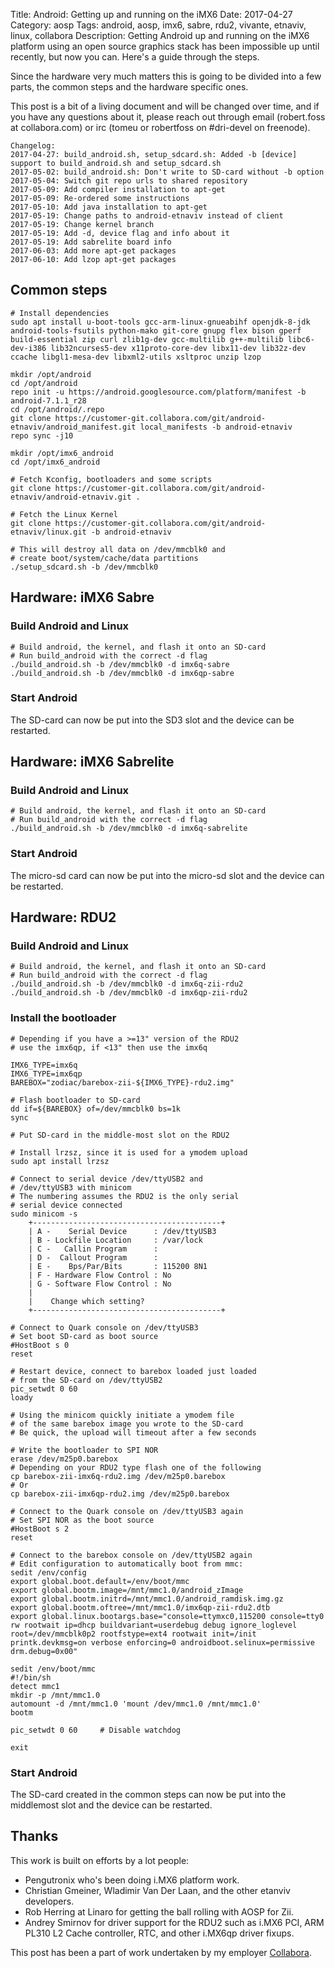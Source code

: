 Title: Android: Getting up and running on the iMX6
Date: 2017-04-27
Category: aosp
Tags: android, aosp, imx6, sabre, rdu2, vivante, etnaviv, linux, collabora
Description: Getting Android up and running on the iMX6 platform using an open source graphics stack has been impossible up until recently, but now you can. Here's a guide through the steps.

Since the hardware very much matters this is going to be divided into a few parts, the common steps and the hardware specific ones.

This post is a bit of a living document and will be changed over time, and if you have any questions about it, please reach out through email (robert.foss at collabora.com) or irc (tomeu or robertfoss on #dri-devel on freenode).

    Changelog:
    2017-04-27: build_android.sh, setup_sdcard.sh: Added -b [device] support to build_android.sh and setup_sdcard.sh
    2017-05-02: build_android.sh: Don't write to SD-card without -b option
    2017-05-04: Switch git repo urls to shared repository
    2017-05-09: Add compiler installation to apt-get
    2017-05-09: Re-ordered some instructions
    2017-05-10: Add java installation to apt-get
    2017-05-19: Change paths to android-etnaviv instead of client
    2017-05-19: Change kernel branch
    2017-05-19: Add -d, device flag and info about it
    2017-05-19: Add sabrelite board info
    2017-06-03: Add more apt-get packages
    2017-06-10: Add lzop apt-get packages


## Common steps

    # Install dependencies
    sudo apt install u-boot-tools gcc-arm-linux-gnueabihf openjdk-8-jdk android-tools-fsutils python-mako git-core gnupg flex bison gperf build-essential zip curl zlib1g-dev gcc-multilib g++-multilib libc6-dev-i386 lib32ncurses5-dev x11proto-core-dev libx11-dev lib32z-dev ccache libgl1-mesa-dev libxml2-utils xsltproc unzip lzop

    mkdir /opt/android
    cd /opt/android
    repo init -u https://android.googlesource.com/platform/manifest -b android-7.1.1_r28
    cd /opt/android/.repo
    git clone https://customer-git.collabora.com/git/android-etnaviv/android_manifest.git local_manifests -b android-etnaviv
    repo sync -j10

    mkdir /opt/imx6_android
    cd /opt/imx6_android

    # Fetch Kconfig, bootloaders and some scripts
    git clone https://customer-git.collabora.com/git/android-etnaviv/android-etnaviv.git .

    # Fetch the Linux Kernel
    git clone https://customer-git.collabora.com/git/android-etnaviv/linux.git -b android-etnaviv

    # This will destroy all data on /dev/mmcblk0 and
    # create boot/system/cache/data partitions
    ./setup_sdcard.sh -b /dev/mmcblk0
    

## Hardware: iMX6 Sabre
### Build Android and Linux

    # Build android, the kernel, and flash it onto an SD-card
    # Run build_android with the correct -d flag
    ./build_android.sh -b /dev/mmcblk0 -d imx6q-sabre
    ./build_android.sh -b /dev/mmcblk0 -d imx6qp-sabre


### Start Android

The SD-card can now be put into the SD3 slot and
the device can be restarted.


## Hardware: iMX6 Sabrelite
### Build Android and Linux

    # Build android, the kernel, and flash it onto an SD-card
    # Run build_android with the correct -d flag
    ./build_android.sh -b /dev/mmcblk0 -d imx6q-sabrelite


### Start Android


The micro-sd card can now be put into the micro-sd slot and
the device can be restarted.


## Hardware: RDU2
### Build Android and Linux

    # Build android, the kernel, and flash it onto an SD-card
    # Run build_android with the correct -d flag
    ./build_android.sh -b /dev/mmcblk0 -d imx6q-zii-rdu2
    ./build_android.sh -b /dev/mmcblk0 -d imx6qp-zii-rdu2

### Install the bootloader

    # Depending if you have a >=13" version of the RDU2
    # use the imx6qp, if <13" then use the imx6q
    
    IMX6_TYPE=imx6q
    IMX6_TYPE=imx6qp
    BAREBOX="zodiac/barebox-zii-${IMX6_TYPE}-rdu2.img"
    
    # Flash bootloader to SD-card
    dd if=${BAREBOX} of=/dev/mmcblk0 bs=1k
    sync

    # Put SD-card in the middle-most slot on the RDU2
    
    # Install lrzsz, since it is used for a ymodem upload
    sudo apt install lrzsz

    # Connect to serial device /dev/ttyUSB2 and
    # /dev/ttyUSB3 with minicom
    # The numbering assumes the RDU2 is the only serial
    # serial device connected
    sudo minicom -s
        +------------------------------------------+
        | A -    Serial Device      : /dev/ttyUSB3
        | B - Lockfile Location     : /var/lock
        | C -   Callin Program      :
        | D -  Callout Program      :
        | E -    Bps/Par/Bits       : 115200 8N1
        | F - Hardware Flow Control : No
        | G - Software Flow Control : No
        |
        |    Change which setting?
        +------------------------------------------+ 
     
    # Connect to Quark console on /dev/ttyUSB3
    # Set boot SD-card as boot source 
    #HostBoot s 0
    reset
    
    # Restart device, connect to barebox loaded just loaded
    # from the SD-card on /dev/ttyUSB2
    pic_setwdt 0 60
    loady
    
    # Using the minicom quickly initiate a ymodem file
    # of the same barebox image you wrote to the SD-card
    # Be quick, the upload will timeout after a few seconds
    
    # Write the bootloader to SPI NOR
    erase /dev/m25p0.barebox
    # Depending on your RDU2 type flash one of the following
    cp barebox-zii-imx6q-rdu2.img /dev/m25p0.barebox
    # Or
    cp barebox-zii-imx6qp-rdu2.img /dev/m25p0.barebox
    
    # Connect to the Quark console on /dev/ttyUSB3 again
    # Set SPI NOR as the boot source
    #HostBoot s 2
    reset
    
    # Connect to the barebox console on /dev/ttyUSB2 again
    # Edit configuration to automatically boot from mmc:
    sedit /env/config
    export global.boot.default=/env/boot/mmc
    export global.bootm.image=/mnt/mmc1.0/android_zImage
    export global.bootm.initrd=/mnt/mmc1.0/android_ramdisk.img.gz
    export global.bootm.oftree=/mnt/mmc1.0/imx6qp-zii-rdu2.dtb
    export global.linux.bootargs.base="console=ttymxc0,115200 console=tty0 rw rootwait ip=dhcp buildvariant=userdebug debug ignore_loglevel root=/dev/mmcblk0p2 rootfstype=ext4 rootwait init=/init printk.devkmsg=on verbose enforcing=0 androidboot.selinux=permissive drm.debug=0x00"

    sedit /env/boot/mmc
    #!/bin/sh
    detect mmc1
    mkdir -p /mnt/mmc1.0
    automount -d /mnt/mmc1.0 'mount /dev/mmc1.0 /mnt/mmc1.0'
    bootm

    pic_setwdt 0 60     # Disable watchdog

    exit

### Start Android

The SD-card created in the common steps can now be put into
the middlemost slot and the device can be restarted.

## Thanks

This work is built on efforts by a lot people:

  * Pengutronix who's been doing i.MX6 platform work.
  * Christian Gmeiner, Wladimir Van Der Laan, and the other etanviv developers.
  * Rob Herring at Linaro for getting the ball rolling with AOSP for Zii.
  * Andrey Smirnov for driver support for the RDU2 such as i.MX6 PCI, ARM PL310 L2 Cache controller, RTC, and other i.MX6qp driver fixups.

This post has been a part of work undertaken by my employer [Collabora](http://www.collabora.com).
